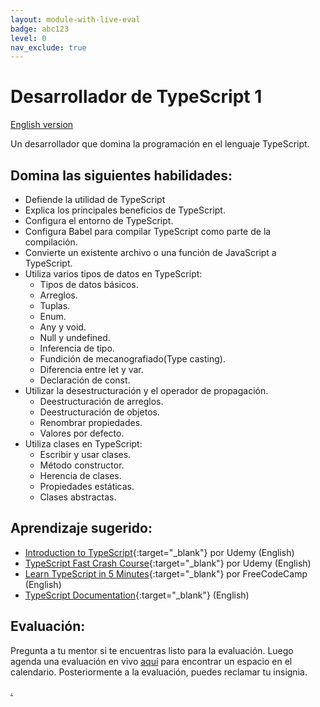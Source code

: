 ```yaml
---
layout: module-with-live-eval
badge: abc123
level: 0
nav_exclude: true
---
```

# Desarrollador de TypeScript 1

[English version](typescript1.md)

Un desarrollador que domina la programación en el lenguaje TypeScript.

## Domina las siguientes habilidades:

- Defiende la utilidad de TypeScript
- Explica los principales beneficios de TypeScript.
- Configura el entorno de TypeScript.
- Configura Babel para compilar TypeScript como parte de la compilación.
- Convierte un existente archivo o una función de JavaScript a TypeScript.
- Utiliza varios tipos de datos en TypeScript:
  - Tipos de datos básicos.
  - Arreglos.
  - Tuplas.
  - Enum.
  - Any y void.
  - Null y undefined.
  - Inferencia de tipo.
  - Fundición de mecanografiado(Type casting).
  - Diferencia entre let y var.
  - Declaración de const.
- Utilizar la desestructuración y el operador de propagación.
  - Deestructuración de arreglos.
  - Deestructuración de objetos.
  - Renombrar propiedades.
  - Valores por defecto.
- Utiliza clases en TypeScript:
  - Escribir y usar clases.
  - Método constructor.
  - Herencia de clases.
  - Propiedades estáticas.
  - Clases abstractas.

## Aprendizaje sugerido:

- [Introduction to TypeScript](https://www.udemy.com/course/typescript/){:target="\_blank"} por Udemy (English)
- [TypeScript Fast Crash Course](https://www.udemy.com/course/typescript-fast-crash-course/){:target="\_blank"} por Udemy (English)
- [Learn TypeScript in 5 Minutes](https://www.freecodecamp.org/news/learn-typescript-in-5-minutes-13eda868daeb/){:target="\_blank"} por FreeCodeCamp (English)
- [TypeScript Documentation](https://www.typescriptlang.org/){:target="\_blank"} (English)

## Evaluación:

Pregunta a tu mentor si te encuentras listo para la evaluación. Luego agenda una evaluación en vivo [aquí](https://webdev.codex.academy/mastery-eval-4?badge=_vGuJgBcQkC7uj5p5tE5nA) para encontrar un espacio en el calendario. Posteriormente a la evaluación, puedes reclamar tu insignia.

[.](level-4)
